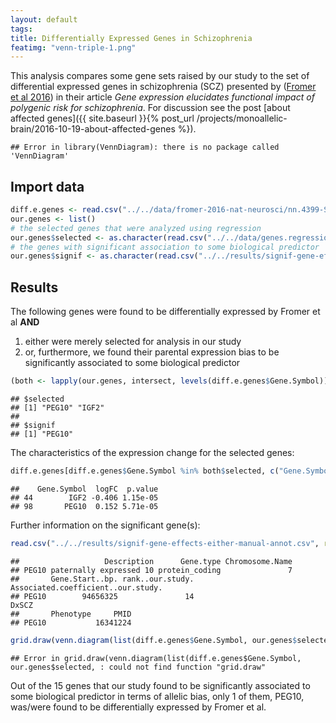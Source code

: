 ```yaml
---
layout: default
tags:
title: Differentially Expressed Genes in Schizophrenia
featimg: "venn-triple-1.png"
---
```


This analysis compares some gene sets raised by our study to the set of differential expressed genes in schizophrenia (SCZ) presented by ([Fromer et al 2016](http://www.nature.com/neuro/journal/vaop/ncurrent/full/nn.4399.html)) in their article *Gene expression elucidates functional impact of polygenic risk for schizophrenia*.  For discussion see the post [about affected genes]({{ site.baseurl }}{% post_url /projects/monoallelic-brain/2016-10-19-about-affected-genes %}).


```
## Error in library(VennDiagram): there is no package called 'VennDiagram'
```

## Import data


```r
diff.e.genes <- read.csv("../../data/fromer-2016-nat-neurosci/nn.4399-S5.csv", skip = 1)
our.genes <- list()
# the selected genes that were analyzed using regression
our.genes$selected <- as.character(read.csv("../../data/genes.regression.new")[[1]])
# the genes with significant association to some biological predictor
our.genes$signif <- as.character(read.csv("../../results/signif-gene-effects-either.csv")[[1]])
```

## Results

The following genes were found to be differentially expressed by Fromer et al **AND**

1. either were merely selected for analysis in our study
1. or, furthermore, we found their parental expression bias to be significantly associated to some biological predictor


```r
(both <- lapply(our.genes, intersect, levels(diff.e.genes$Gene.Symbol)))
```

```
## $selected
## [1] "PEG10" "IGF2" 
## 
## $signif
## [1] "PEG10"
```

The characteristics of the expression change for the selected genes:


```r
diff.e.genes[diff.e.genes$Gene.Symbol %in% both$selected, c("Gene.Symbol", "logFC", "p.value")]
```

```
##    Gene.Symbol  logFC  p.value
## 44        IGF2 -0.406 1.15e-05
## 98       PEG10  0.152 5.71e-05
```

Further information on the significant gene(s):


```r
read.csv("../../results/signif-gene-effects-either-manual-annot.csv", row.names = 1)[both$signif, ]
```

```
##                   Description      Gene.type Chromosome.Name
## PEG10 paternally expressed 10 protein_coding               7
##       Gene.Start..bp. rank..our.study. Associated.coefficient..our.study.
## PEG10        94656325               14                              DxSCZ
##       Phenotype     PMID
## PEG10           16341224
```


```r
grid.draw(venn.diagram(list(diff.e.genes$Gene.Symbol, our.genes$selected, c("RP11-909M7.3", "PEG10", "MEST", "UBE3A")), filename=NULL, category = c("SCZ: overall expression", "called imprinted", "SCZ: parental bias"), ext.text = FALSE, cat.pos = c(-15, 15, 15), cat.cex = rep(1.2, 3), col = my.col <- c("darkgreen", "blue", "red"), fill = my.col, cat.col = my.col))
```

```
## Error in grid.draw(venn.diagram(list(diff.e.genes$Gene.Symbol, our.genes$selected, : could not find function "grid.draw"
```

Out of the 15 genes that our study found to be significantly associated to some biological predictor in terms of allelic bias, only 1 of them, PEG10, was/were found to be differentially expressed by Fromer et al.
<!-- MathJax scripts -->
<script type="text/javascript" src="https://cdn.mathjax.org/mathjax/latest/MathJax.js?config=TeX-AMS-MML_HTMLorMML"></script>

